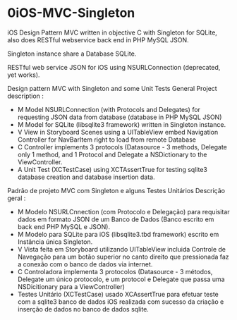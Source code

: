 # 0iOS-MVC-Singleton
iOS Design Pattern MVC written in objective C with Singleton for SQLite, also does RESTful webservice back end in PHP MySQL JSON.
 
 Singleton instance share a Database SQLite.
 
 RESTful web service JSON for iOS using NSURLConnection (deprecated, yet works).
 
 Design pattern MVC with Singleton and some Unit Tests
 General Project description :
 - M Model NSURLConnection (with Protocols and Delegates) for requesting JSON data from database (database in PHP MySQL JSON)
 - M Model for SQLite (libsqlite3 framework) written in Singleton instance.
 - V View in Storyboard Scenes using a UITableView embed Navigation Controller for NavBarItem right to load from remote Database
 - C Controller implements 3 protocols (Datasource - 3 methods, Delegate only 1 method, and 1 Protocol and Delegate a 
 NSDictionary to the ViewController.
  - A Unit Test (XCTestCase) using XCTAssertTrue for testing sqlite3 database creation and database insertion data.
  
  Padrão de projeto MVC com Singleton e alguns Testes Unitários
  Descrição geral :
  - M Modelo NSURLCnnection (com Protocolo e Delegação) para requisitar dados em formato JSON de um Banco de Dados (Banco escrito em back 
  end PHP MySQL e JSON).
  - M Modelo para SQLite para iOS (libsqlite3.tbd framework) escrito em Instância única Singleton.
  - V Vista feita em Storyboard utilizando UITableView incluida Controle de Navegação para um botão superior no canto direito que 
  pressionada faz a conexão com o banco de dados via internet.
  - C Controladora implementa 3 protocolos (Datasource - 3 métodos, Delegate um único protocolo, e um protocol e Delegate que passa uma 
  NSDicitionary para a ViewController)
  - Testes Unitário (XCTestCase) usado XCAssertTrue para efetuar teste com a sqlite3 banco de dados iOS realizada com sucesso da criação
  e inserção de dados no banco de dados sqlite. 
